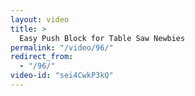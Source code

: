 ```yaml
---
layout: video
title: >
  Easy Push Block for Table Saw Newbies
permalink: "/video/96/"
redirect_from:
  - "/96/"
video-id: "sei4CwkP3kQ"
---
```

